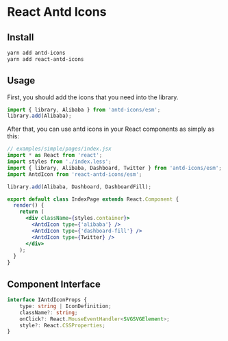 # React Antd Icons

## Install
```bash
yarn add antd-icons
yarn add react-antd-icons
```

## Usage

First, you should add the icons that you need into the library.

```ts
import { library, Alibaba } from 'antd-icons/esm';
library.add(Alibaba);
```

After that, you can use antd icons in your React components as simply as this:

```jsx
// examples/simple/pages/index.jsx
import * as React from 'react';
import styles from './index.less';
import { library, Alibaba, Dashboard, Twitter } from 'antd-icons/esm';
import AntdIcon from 'react-antd-icons/esm';

library.add(Alibaba, Dashboard, DashboardFill);

export default class IndexPage extends React.Component {
  render() {
    return (
      <div className={styles.container}>
        <AntdIcon type={'alibaba'} />
        <AntdIcon type={'dashboard-fill'} />
        <AntdIcon type={Twitter} />
      </div>
    );
  }
}
```

## Component Interface
```ts
interface IAntdIconProps {
    type: string | IconDefinition;
    className?: string;
    onClick?: React.MouseEventHandler<SVGSVGElement>;
    style?: React.CSSProperties;
}
```

